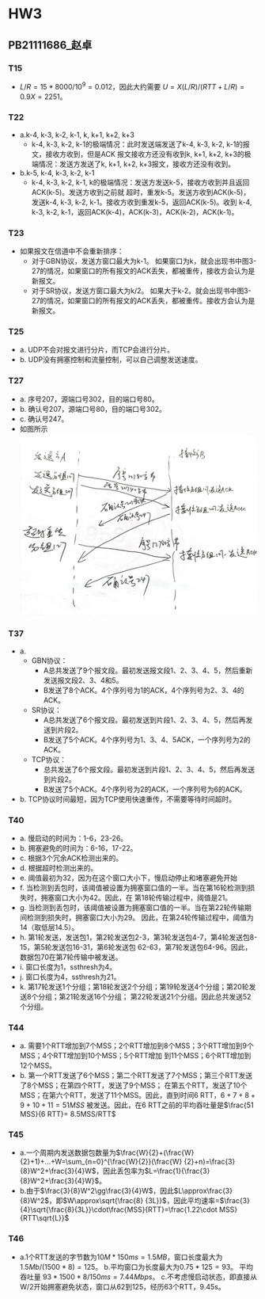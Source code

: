 # HW3
## PB21111686_赵卓
### T15
- $L/R = 15 * 8000 / 10^9= 0.012$，因此大约需要
$U = X(L/R) / (RTT + L/R) = 0.9
X = 2251$。

### T22
- a.k-4, k-3, k-2, k-1, k, k+1, k+2, k+3
   - k-4, k-3, k-2, k-1的极端情况：此时发送端发送了k-4, k-3, k-2, k-1的报文，接收方收到，但是ACK
  报文接收方还没有收到k, k+1, k+2, k+3的极端情况：发送方发送了k, k+1, k+2, k+3报文，接收方还没有收到。
- b.k-5, k-4, k-3, k-2, k-1
   - k-4, k-3, k-2, k-1, k的极端情况：发送方发送k-5，接收方收到并且返回ACK(k-5)。发送方收到之前就
  超时，重发k-5。发送方收到ACK(k-5)， 发送k-4, k-3, k-2, k-1。接收方收到重发k-5，返回ACK(k-5)。收到
  k-4, k-3, k-2, k-1，返回ACK(k-4)，ACK(k-3)，ACK(k-2)，ACK(k-1)。
### T23
- 如果报文在信道中不会重新排序：
   - 对于GBN协议，发送方窗口最大为k-1。
如果窗口为k，就会出现书中图3-27的情况，如果窗口的所有报文的ACK丢失，都被重传，接收方会认为是新报文。
   - 对于SR协议，发送方窗口最大为k/2。
如果大于k-2。就会出现书中图3-27的情况，如果窗口的所有报文的ACK丢失，都被重传。接收方会认为是新报文。

### T25
- a. UDP不会对报文进行分片，而TCP会进行分片。
- b. UDP没有拥塞控制和流量控制，可以自己调整发送速度。

### T27
- a. 序号207，源端口号302，目的端口号80。
- b. 确认号207，源端口号80，目的端口号302。
- c. 确认号247。
- 如图所示
  ![](27.d.jpg)
### T37
- a.
   - GBN协议：
     - A总共发送了9个报文段。最初发送报文段1、2、3、4、5，然后重新发送报文段2、3、4和5。
     - B发送了8个ACK。4个序列号为1的ACK，4个序列号为2、3、4的ACK。
    - SR协议：
      - A总共发送了6个报文段。最初发送到片段1、2、3、4、5，然后再发送到片段2。
      - B发送了5个ACK。4个序列号为1、3、4、5ACK，一个序列号为2的ACK。
    - TCP协议：
        - 总共发送了6个报文段。最初发送到片段1、2、3、4、5，然后再发送到片段2。
      - B发送了5个ACK。4个序列号为2的ACK，一个序列号为6的ACK。
- b. TCP协议时间最短，因为TCP使用快速重传，不需要等待时间超时。

### T40
- a. 慢启动的时间为：1-6，23-26。
- b. 拥塞避免的时间为：6-16，17-22。
- c. 根据3个冗余ACK检测出来的。
- d. 根据超时检测出来的。
- e. 阈值最初为32，因为在这个窗口大小下，慢启动停止和堵塞避免开始
- f. 当检测到丢包时，该阈值被设置为拥塞窗口值的一半。当在第16轮检测到损失时，拥塞窗口大小为42。因此，在
  第18轮传输过程中，阈值是21。
- g. 当检测到丢包时，该阈值被设置为拥塞窗口值的一半。当在第22轮传输期间检测到损失时，拥塞窗口大小为29。
  因此，在第24轮传输过程中，阈值为14（取低层14.5）。
- h. 第1轮发送，发送包1，第2轮发送包2-3，第3轮发送包4-7，第4轮发送包8-15，第5轮发送包16-31，第6轮发送包
  62-63，第7轮发送包64-96。因此，数据包70在第7轮传输中被发送。
- i. 窗口长度为1，ssthresh为4。
- j. 窗口长度为4，ssthresh为21。
- k. 第17轮发送1个分组；第18轮发送2个分组；第19轮发送4个分组；第20轮发送8个分组；第21轮发送16个分组；
  第22轮发送21个分组。因此总共发送52个分组。

### T44
- a. 需要1个RTT增加到7个MSS；2个RTT增加到8个MSS；3个RTT增加到9个MSS；4个RTT增加到10个MSS；5个RTT增加
  到11个MSS；6个RTT增加到12个MSS。
- b. 第一个RTT发送了6个MSS；第二个RTT发送了7个MSS；第三个RTT发送了8个MSS；在第四个RTT，发送了9个MSS；
  在第五个RTT，发送了10个MSS；在第六个RTT，发送了11个MSS。因此，直到时间6 RTT，$6+7+8+9+10+11=51MSS$
  被发送。因此，在6 RTT之前的平均吞吐量是$\frac{51 MSS}{6 RTT}= 8.5MSS/RTT$

### T45
- a.一个周期内发送数据包数量为$\frac{W}{2}+(\frac{W}{2}+1)+...+W=\sum_{n=0}^{\frac{W}{2}}(\frac{W}
  {2}+n)=\frac{3}{8}W^2+\frac{3}{4}W$，因此丢包率为$L=\frac{1}{\frac{3}{8}W^2+\frac{3}{4}W}$。
- b.由于$\frac{3}{8}W^2\gg\frac{3}{4}W$，因此$L\approx\frac{3}{8}W^2$，即$W\approx\sqrt{\frac{8}
  {3L}}$，因此平均速率=$\frac{3}{4}\sqrt{\frac{8}{3L}}\cdot\frac{MSS}{RTT}=\frac{1.22\cdot MSS}{RTT\sqrt{L}}$

### T46
- a.1个RTT发送的字节数为$10M * 150ms = 1.5MB$，窗口长度最大为$1.5Mb / (1500 * 8) = 125$。
b.平均窗口为长度最大为$0.75 * 125 = 93$。
平均吞吐量 $93 * 1500 * 8/150ms = 7.44Mbps$。
c.不考虑慢启动状态，即直接从W/2开始拥塞避免状态，窗口从62到125，经历63个RTT，9.45s。


